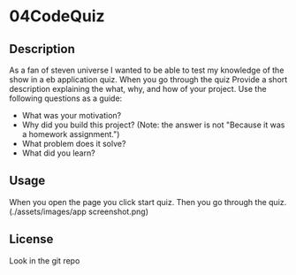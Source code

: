 # 04CodeQuiz

## Description

As a fan of steven universe I wanted to be able to test my knowledge of the show in a eb application quiz. When you go through the quiz Provide a short description explaining the what, why, and how of your project. Use the following questions as a guide:

- What was your motivation?
- Why did you build this project? (Note: the answer is not "Because it was a homework assignment.")
- What problem does it solve?
- What did you learn?



## Usage

When you open the page you click start quiz. Then you go through the quiz.
  (./assets/images/app screenshot.png)

## License

Look in the git repo
